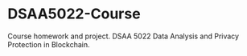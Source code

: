 # DSAA5022-Course
Course homework and project. DSAA 5022 Data Analysis and Privacy Protection in Blockchain.
